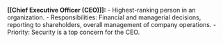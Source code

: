  **[[Chief Executive Officer (CEO)]]:**
     - Highest-ranking person in an organization.
     - Responsibilities: Financial and managerial decisions, reporting to shareholders, overall management of company operations.
    - Priority: Security is a top concern for the CEO.